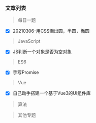 ### 文章列表

> 每日一题
- [x] 20210306-用CSS画出圆，半圆，椭圆

> JavaScript
- [x] JS判断一个对象是否为空对象

> ES6
- [x] 手写Promise

> Vue
- [x] 自己动手搭建一个基于Vue3的UI组件库

> 算法

> 其他专题